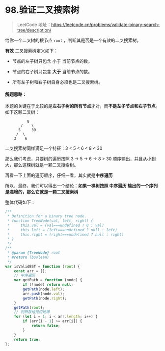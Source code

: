 # 98.验证二叉搜索树

> LeetCode 地址：https://leetcode.cn/problems/validate-binary-search-tree/description/

给你一个二叉树的根节点 `root` ，判断其是否是一个有效的二叉搜索树。

**有效** 二叉搜索树定义如下：

- 节点的左子树只包含 小于 当前节点的数。

- 节点的右子树只包含 **大于** 当前节点的数。

- 所有左子树和右子树自身必须也是二叉搜索树。

#### **解题思路：**

本题的关键在于比较的是**左右子树的所有节点**才对，而**不是左子节点和右子节点**。如下这颗二叉树：

    	      8
    	   /    \
    	  5     30
    	 /  \
    	3    6

二叉搜索树同样满足一个特征：3 < 5 < 6 < 8 < 30

那么我们考虑，只要树的遍历按照 3 -> 5 -> 6 -> 8 > 30 顺序输出，并且从小到大，那么这棵树就是一颗二叉搜索树。

再看一下上面的遍历顺序，仔细一看，其实就是**中序遍历**

所以，最终，我们可以得出一个结论：**如果一棵树按照 中序遍历 输出的一个序列是递增的，那么它就是一颗二叉搜索树**


整体代码如下：

```js
/**
 * Definition for a binary tree node.
 * function TreeNode(val, left, right) {
 *     this.val = (val===undefined ? 0 : val)
 *     this.left = (left===undefined ? null : left)
 *     this.right = (right===undefined ? null : right)
 * }
 */
/**
 * @param {TreeNode} root
 * @return {boolean}
 */
var isValidBST = function (root) {
    const arr = [];
    // 中序遍历
    var getPath = function (node) {
        if (!node) return null;
        getPath(node.left);
        arr.push(node.val);
        getPath(node.right);
    }
    getPath(root);
    // 判断数组是否递增
    for (let i = 1; i < arr.length; i++) {
        if (arr[i - 1] >= arr[i]) {
            return false;
        }
    }
    return true;
};
```
